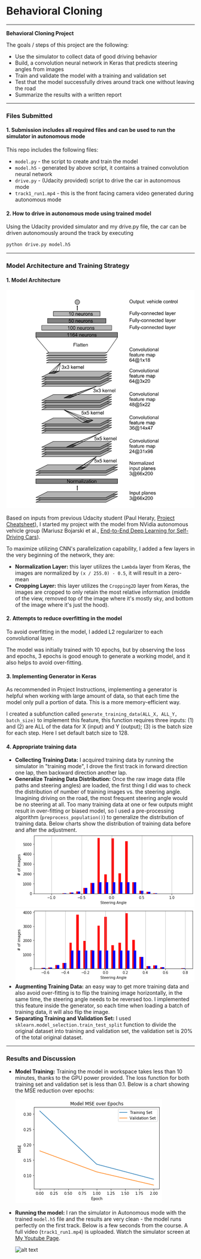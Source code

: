 # **Behavioral Cloning**

---

**Behavioral Cloning Project**

The goals / steps of this project are the following:
* Use the simulator to collect data of good driving behavior
* Build, a convolution neural network in Keras that predicts steering angles from images
* Train and validate the model with a training and validation set
* Test that the model successfully drives around track one without leaving the road
* Summarize the results with a written report


[//]: # "Image References"

[image1]: ./examples/nVidia_model.png "nVidia model architecture"
[image2]: ./examples/data_distribution_udacity.png "Adjusted population for Udacity dataset"
[image3]: ./examples/data_distribution_myinput.png "Adjusted population for my dataset"
[image4]: ./examples/track1_run1.gif "Results"
[image5]: ./examples/MSE_evolve.png	"MSE vs Epochs"

---
### Files Submitted

#### 1. Submission includes all required files and can be used to run the simulator in autonomous mode

This repo includes the following files:
* `model.py` - the script to create and train the model
* `model.h5` - generated by above script, it contains a trained convolution neural network
* `drive.py` - (Udacity provided) script to drive the car in autonomous mode
* `track1_run1.mp4` - this is the front facing camera video generated during autonomous mode

#### 2. How to drive in autonomous mode using trained model
Using the Udacity provided simulator and my drive.py file, the car can be driven autonomously around the track by executing
```sh
python drive.py model.h5
```
---
### Model Architecture and Training Strategy

#### 1. Model Architecture

![alt text][image1]

Based on inputs from previous Udacity student (Paul Heraty, [Project Cheatsheet](https://s3-us-west-1.amazonaws.com/udacity-selfdrivingcar/Behavioral+Cloning+Cheatsheet+-+CarND.pdf)), I started my project with the model from NVidia autonomous vehicle group (Mariusz Bojarski et al., [End-to-End Deep Learning for Self-Driving Cars](https://developer.nvidia.com/blog/deep-learning-self-driving-cars/)).

To maximize utilizing CNN's parallelization capability, I added a few layers in the very beginning of the network, they are:

- **Normalization Layer:** this layer utilizes the `Lambda` layer from Keras, the images are normalized by `(x / 255.0) - 0.5`, it will result in a zero-mean
- **Cropping Layer:** this layer utilizes the `Cropping2D` layer from Keras, the images are cropped to only retain the most relative  information (middle of the view, removed top of the image where it's mostly sky, and bottom of the image where it's just the hood).

#### 2. Attempts to reduce overfitting in the model

To avoid overfitting in the model, I added L2 regularizer to each convolutional layer.

The model was initially trained with 10 epochs, but by observing the loss and epochs, 3 epochs is good enough to generate a working model, and it also helps to avoid over-fitting.

#### 3. Implementing Generator in Keras

As recommended in Project Instructions, implementing a generator is helpful when working with large amount of data, so that each time the model only pull a portion of data. This is a more memory-efficient way.

I created a subfunction called `generate_training_data(ALL_X, ALL_Y, batch_size)` to implement this feature, this function requires three inputs: (1) and (2) are ALL of the data for X (input) and Y (output); (3) is the batch size for each step. Here I set default batch size to 128.

#### 4. Appropriate training data

- **Collecting Training Data:** I acquired training data by running the simulator in "training mode", I drove the first track in forward direction one lap, then backward direction another lap.
- **Generalize Training Data Distribution:** Once the raw image data (file paths and steering angles) are loaded, the first thing I did was to check the distribution of number of training images vs. the steering angle. Imagining driving on the road, the most frequent steering angle would be no steering at all. Too many training data at one or few outputs might result in over-fitting or biased model, so I used a pre-processing algorithm (`preprocess_population()`) to generalize the distribution of training data. Below charts show the distribution of training data before and after the adjustment.
  ![alt text][image2]
  ![alt text][image3]
- **Augmenting Training Data:** an easy way to get more training data and also avoid over-fitting is to flip the training image horizontally, in the same time, the steering angle needs to be reversed too. I implemented this feature inside the generator, so each time when loading a batch of training data, it will also flip the image.
- **Separating Training and Validation Set:** I used `sklearn.model_selection.train_test_split` function to divide the original dataset into training and validation set, the validation set is 20% of the total original dataset.

---

### Results and Discussion

- **Model Training:** Training the model in workspace takes less than 10 minutes, thanks to the GPU power provided.  The loss function for both training set and validation set is less than 0.1. Below is a chart showing the MSE reduction over epochs:

  ![alt text][image5]

- **Running the model:** I ran the simulator in Autonomous mode with the trained `model.h5` file and the results are very clean - the model runs perfectly on the first track. Below is a few seconds from the course. A full video (`track1_run1.mp4`) is uploaded. Watch the simulator screen at [My Youtube Page](https://youtu.be/siMhdIWpB6M).

  ![alt text][image4]
